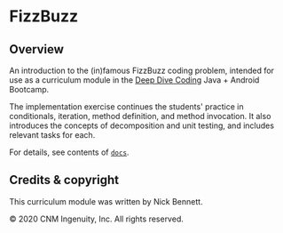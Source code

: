 # FizzBuzz

## Overview

An introduction to the (in)famous FizzBuzz coding problem, intended for use as a curriculum module in the [Deep Dive Coding](https://deepdivecoding.com) Java + Android Bootcamp.

The implementation exercise continues the students' practice in conditionals, iteration, method definition, and method invocation. It also introduces the concepts of decomposition and unit testing, and includes relevant tasks for each.

For details, see contents of [`docs`](docs/).

## Credits & copyright

This curriculum module was written by Nick Bennett.

&copy; 2020 CNM Ingenuity, Inc. All rights reserved.
